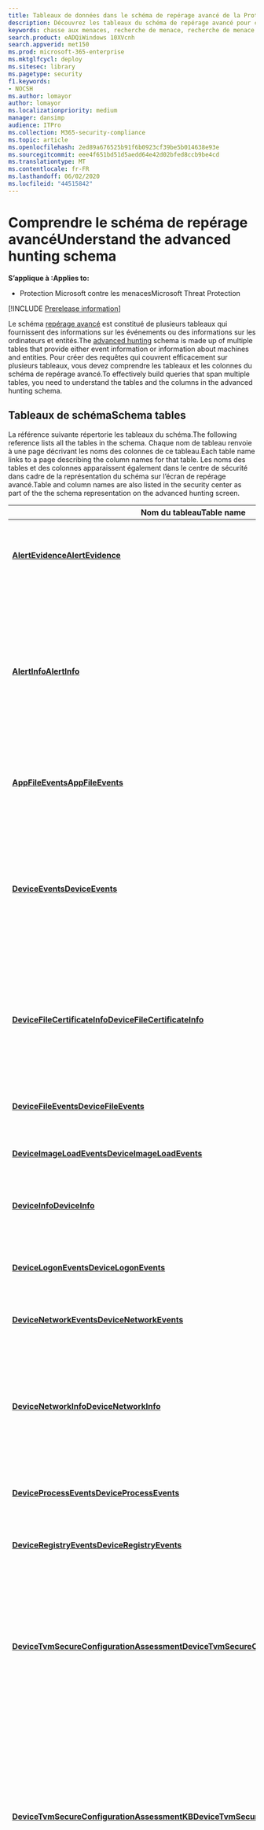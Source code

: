 ```yaml
---
title: Tableaux de données dans le schéma de repérage avancé de la Protection Microsoft contre les menaces
description: Découvrez les tableaux du schéma de repérage avancé pour comprendre les données sur lesquelles vous pouvez exécuter des requêtes de repérage de menace
keywords: chasse aux menaces, recherche de menace, recherche de menace informatique, protection contre les menaces Microsoft, Microsoft 365, MTP, M365, recherche, requête, télémétrie, référence de schéma, Kusto, table, données
search.product: eADQiWindows 10XVcnh
search.appverid: met150
ms.prod: microsoft-365-enterprise
ms.mktglfcycl: deploy
ms.sitesec: library
ms.pagetype: security
f1.keywords:
- NOCSH
ms.author: lomayor
author: lomayor
ms.localizationpriority: medium
manager: dansimp
audience: ITPro
ms.collection: M365-security-compliance
ms.topic: article
ms.openlocfilehash: 2ed89a676525b91f6b0923cf39be5b014638e93e
ms.sourcegitcommit: eee4f651bd51d5aedd64e42d02bfed8ccb9be4cd
ms.translationtype: MT
ms.contentlocale: fr-FR
ms.lasthandoff: 06/02/2020
ms.locfileid: "44515842"
---
```

# <a name="understand-the-advanced-hunting-schema"></a><span data-ttu-id="1fc35-104">Comprendre le schéma de repérage avancé</span><span class="sxs-lookup"><span data-stu-id="1fc35-104">Understand the advanced hunting schema</span></span>

<span data-ttu-id="1fc35-105">**S’applique à :**</span><span class="sxs-lookup"><span data-stu-id="1fc35-105">**Applies to:**</span></span>
- <span data-ttu-id="1fc35-106">Protection Microsoft contre les menaces</span><span class="sxs-lookup"><span data-stu-id="1fc35-106">Microsoft Threat Protection</span></span>

[!INCLUDE [Prerelease information](../includes/prerelease.md)]

<span data-ttu-id="1fc35-107">Le schéma [repérage avancé](advanced-hunting-overview.md) est constitué de plusieurs tableaux qui fournissent des informations sur les événements ou des informations sur les ordinateurs et entités.</span><span class="sxs-lookup"><span data-stu-id="1fc35-107">The [advanced hunting](advanced-hunting-overview.md) schema is made up of multiple tables that provide either event information or information about machines and entities.</span></span> <span data-ttu-id="1fc35-108">Pour créer des requêtes qui couvrent efficacement sur plusieurs tableaux, vous devez comprendre les tableaux et les colonnes du schéma de repérage avancé.</span><span class="sxs-lookup"><span data-stu-id="1fc35-108">To effectively build queries that span multiple tables, you need to understand the tables and the columns in the advanced hunting schema.</span></span>

## <a name="schema-tables"></a><span data-ttu-id="1fc35-109">Tableaux de schéma</span><span class="sxs-lookup"><span data-stu-id="1fc35-109">Schema tables</span></span>

<span data-ttu-id="1fc35-110">La référence suivante répertorie les tableaux du schéma.</span><span class="sxs-lookup"><span data-stu-id="1fc35-110">The following reference lists all the tables in the schema.</span></span> <span data-ttu-id="1fc35-111">Chaque nom de tableau renvoie à une page décrivant les noms des colonnes de ce tableau.</span><span class="sxs-lookup"><span data-stu-id="1fc35-111">Each table name links to a page describing the column names for that table.</span></span> <span data-ttu-id="1fc35-112">Les noms des tables et des colonnes apparaissent également dans le centre de sécurité dans cadre de la représentation du schéma sur l’écran de repérage avancé.</span><span class="sxs-lookup"><span data-stu-id="1fc35-112">Table and column names are also listed in the security center as part of the the schema representation on the advanced hunting screen.</span></span>

| <span data-ttu-id="1fc35-113">Nom du tableau</span><span class="sxs-lookup"><span data-stu-id="1fc35-113">Table name</span></span> | <span data-ttu-id="1fc35-114">Description</span><span class="sxs-lookup"><span data-stu-id="1fc35-114">Description</span></span> |
|------------|-------------|
| <span data-ttu-id="1fc35-115">**[AlertEvidence](advanced-hunting-alertevidence-table.md)**</span><span class="sxs-lookup"><span data-stu-id="1fc35-115">**[AlertEvidence](advanced-hunting-alertevidence-table.md)**</span></span> | <span data-ttu-id="1fc35-116">Fichiers, adresses IP, URL, utilisateurs ou périphériques associés à des alertes</span><span class="sxs-lookup"><span data-stu-id="1fc35-116">Files, IP addresses, URLs, users, or devices associated with alerts</span></span> |
| <span data-ttu-id="1fc35-117">**[AlertInfo](advanced-hunting-alertinfo-table.md)**</span><span class="sxs-lookup"><span data-stu-id="1fc35-117">**[AlertInfo](advanced-hunting-alertinfo-table.md)**</span></span> | <span data-ttu-id="1fc35-118">Alertes de Microsoft Defender ATP, Office 365 ATP, sécurité de l’application Cloud Microsoft et Azure ATP, y compris les informations de gravité et la catégorisation des menaces</span><span class="sxs-lookup"><span data-stu-id="1fc35-118">Alerts from Microsoft Defender ATP, Office 365 ATP, Microsoft Cloud App Security, and Azure ATP, including severity information and threat categorization</span></span>  |
| <span data-ttu-id="1fc35-119">**[AppFileEvents](advanced-hunting-appfileevents-table.md)**</span><span class="sxs-lookup"><span data-stu-id="1fc35-119">**[AppFileEvents](advanced-hunting-appfileevents-table.md)**</span></span> | <span data-ttu-id="1fc35-120">Activités liées aux fichiers dans les applications et les services Cloud</span><span class="sxs-lookup"><span data-stu-id="1fc35-120">File-related activities in cloud apps and services</span></span> |
| <span data-ttu-id="1fc35-121">**[DeviceEvents](advanced-hunting-deviceevents-table.md)**</span><span class="sxs-lookup"><span data-stu-id="1fc35-121">**[DeviceEvents](advanced-hunting-deviceevents-table.md)**</span></span> | <span data-ttu-id="1fc35-122">Plusieurs types d’événements, y compris les événements déclenchés par des contrôles de sécurité tels que l’Antivirus Windows Defender et la protection contre l’exploitation</span><span class="sxs-lookup"><span data-stu-id="1fc35-122">Multiple event types, including events triggered by security controls such as Windows Defender Antivirus and exploit protection</span></span> |
| <span data-ttu-id="1fc35-123">**[DeviceFileCertificateInfo](advanced-hunting-DeviceFileCertificateInfo-table.md)**</span><span class="sxs-lookup"><span data-stu-id="1fc35-123">**[DeviceFileCertificateInfo](advanced-hunting-DeviceFileCertificateInfo-table.md)**</span></span> | <span data-ttu-id="1fc35-124">Informations de certificat des fichiers signés provenant d’événements de vérification de certificat sur les points de terminaison</span><span class="sxs-lookup"><span data-stu-id="1fc35-124">Certificate information of signed files obtained from certificate verification events on endpoints</span></span> |
| <span data-ttu-id="1fc35-125">**[DeviceFileEvents](advanced-hunting-devicefileevents-table.md)**</span><span class="sxs-lookup"><span data-stu-id="1fc35-125">**[DeviceFileEvents](advanced-hunting-devicefileevents-table.md)**</span></span> | <span data-ttu-id="1fc35-126">Création de fichier, modification et autres événements de système de fichiers</span><span class="sxs-lookup"><span data-stu-id="1fc35-126">File creation, modification, and other file system events</span></span> |
| <span data-ttu-id="1fc35-127">**[DeviceImageLoadEvents](advanced-hunting-deviceimageloadevents-table.md)**</span><span class="sxs-lookup"><span data-stu-id="1fc35-127">**[DeviceImageLoadEvents](advanced-hunting-deviceimageloadevents-table.md)**</span></span> | <span data-ttu-id="1fc35-128">Événements de chargement de DLL</span><span class="sxs-lookup"><span data-stu-id="1fc35-128">DLL loading events</span></span> |
| <span data-ttu-id="1fc35-129">**[DeviceInfo](advanced-hunting-deviceinfo-table.md)**</span><span class="sxs-lookup"><span data-stu-id="1fc35-129">**[DeviceInfo](advanced-hunting-deviceinfo-table.md)**</span></span> | <span data-ttu-id="1fc35-130">Informations sur l’ordinateur, y compris les informations de système d’exploitation</span><span class="sxs-lookup"><span data-stu-id="1fc35-130">Machine information, including OS information</span></span> |
| <span data-ttu-id="1fc35-131">**[DeviceLogonEvents](advanced-hunting-devicelogonevents-table.md)**</span><span class="sxs-lookup"><span data-stu-id="1fc35-131">**[DeviceLogonEvents](advanced-hunting-devicelogonevents-table.md)**</span></span> | <span data-ttu-id="1fc35-132">Connexions et autres événements d’authentification</span><span class="sxs-lookup"><span data-stu-id="1fc35-132">Sign-ins and other authentication events</span></span> |
| <span data-ttu-id="1fc35-133">**[DeviceNetworkEvents](advanced-hunting-devicenetworkevents-table.md)**</span><span class="sxs-lookup"><span data-stu-id="1fc35-133">**[DeviceNetworkEvents](advanced-hunting-devicenetworkevents-table.md)**</span></span> | <span data-ttu-id="1fc35-134">Connexion réseau et événements connexes</span><span class="sxs-lookup"><span data-stu-id="1fc35-134">Network connection and related events</span></span> |
| <span data-ttu-id="1fc35-135">**[DeviceNetworkInfo](advanced-hunting-devicenetworkinfo-table.md)**</span><span class="sxs-lookup"><span data-stu-id="1fc35-135">**[DeviceNetworkInfo](advanced-hunting-devicenetworkinfo-table.md)**</span></span> | <span data-ttu-id="1fc35-136">Propriétés réseau des ordinateurs, y compris les adaptateurs, les adresses IP et MAC, ainsi que les réseaux et domaines connectés</span><span class="sxs-lookup"><span data-stu-id="1fc35-136">Network properties of machines, including adapters, IP and MAC addresses, as well as connected networks and domains</span></span> |
| <span data-ttu-id="1fc35-137">**[DeviceProcessEvents](advanced-hunting-deviceprocessevents-table.md)**</span><span class="sxs-lookup"><span data-stu-id="1fc35-137">**[DeviceProcessEvents](advanced-hunting-deviceprocessevents-table.md)**</span></span> | <span data-ttu-id="1fc35-138">Création de processus et événements associés</span><span class="sxs-lookup"><span data-stu-id="1fc35-138">Process creation and related events</span></span> |
| <span data-ttu-id="1fc35-139">**[DeviceRegistryEvents](advanced-hunting-deviceregistryevents-table.md)**</span><span class="sxs-lookup"><span data-stu-id="1fc35-139">**[DeviceRegistryEvents](advanced-hunting-deviceregistryevents-table.md)**</span></span> | <span data-ttu-id="1fc35-140">Création et modification d'entrées de registre</span><span class="sxs-lookup"><span data-stu-id="1fc35-140">Creation and modification of registry entries</span></span> |
| <span data-ttu-id="1fc35-141">**[DeviceTvmSecureConfigurationAssessment](advanced-hunting-devicetvmsecureconfigurationassessment-table.md)**</span><span class="sxs-lookup"><span data-stu-id="1fc35-141">**[DeviceTvmSecureConfigurationAssessment](advanced-hunting-devicetvmsecureconfigurationassessment-table.md)**</span></span> | <span data-ttu-id="1fc35-142">Menace et événements d’évaluation de la gestion des vulnérabilités, indiquant l’état de plusieurs configurations de sécurité sur les appareils</span><span class="sxs-lookup"><span data-stu-id="1fc35-142">Threat & Vulnerability Management assessment events, indicating the status of various security configurations on devices</span></span> |
| <span data-ttu-id="1fc35-143">**[DeviceTvmSecureConfigurationAssessmentKB](advanced-hunting-devicetvmsecureconfigurationassessmentkb-table.md)**</span><span class="sxs-lookup"><span data-stu-id="1fc35-143">**[DeviceTvmSecureConfigurationAssessmentKB](advanced-hunting-devicetvmsecureconfigurationassessmentkb-table.md)**</span></span> | <span data-ttu-id="1fc35-144">Base de connaissances de plusieurs configurations de sécurité utilisées par les menaces et la gestion des vulnérabilités pour évaluer les appareils ; inclut les mappages vers différentes normes et points de référence</span><span class="sxs-lookup"><span data-stu-id="1fc35-144">Knowledge base of various security configurations used by Threat & Vulnerability Management to assess devices; includes mappings to various standards and benchmarks</span></span>  |
| <span data-ttu-id="1fc35-145">**[DeviceTvmSoftwareInventoryVulnerabilities](advanced-hunting-devicetvmsoftwareinventoryvulnerabilities-table.md)**</span><span class="sxs-lookup"><span data-stu-id="1fc35-145">**[DeviceTvmSoftwareInventoryVulnerabilities](advanced-hunting-devicetvmsoftwareinventoryvulnerabilities-table.md)**</span></span> | <span data-ttu-id="1fc35-146">Inventaire des logiciels sur les appareils, ainsi que les vulnérabilités connues dans ces produits logiciels</span><span class="sxs-lookup"><span data-stu-id="1fc35-146">Inventory of software on devices as well as any known vulnerabilities in these software products</span></span> |
| <span data-ttu-id="1fc35-147">**[DeviceTvmSoftwareVulnerabilitiesKB](advanced-hunting-devicetvmsoftwarevulnerabilitieskb-table.md)**</span><span class="sxs-lookup"><span data-stu-id="1fc35-147">**[DeviceTvmSoftwareVulnerabilitiesKB](advanced-hunting-devicetvmsoftwarevulnerabilitieskb-table.md)**</span></span> | <span data-ttu-id="1fc35-148">Base de connaissances des vulnérabilités révélées publiquement, notamment si le code d’exploitation est disponible au public</span><span class="sxs-lookup"><span data-stu-id="1fc35-148">Knowledge base of publicly disclosed vulnerabilities, including whether exploit code is publicly available</span></span> |
| <span data-ttu-id="1fc35-149">**[EmailAttachmentInfo](advanced-hunting-emailattachmentinfo-table.md)**</span><span class="sxs-lookup"><span data-stu-id="1fc35-149">**[EmailAttachmentInfo](advanced-hunting-emailattachmentinfo-table.md)**</span></span> | <span data-ttu-id="1fc35-150">Informations sur les fichiers joints aux courriers électroniques</span><span class="sxs-lookup"><span data-stu-id="1fc35-150">Information about files attached to emails</span></span> |
| <span data-ttu-id="1fc35-151">**[EmailEvents](advanced-hunting-emailevents-table.md)**</span><span class="sxs-lookup"><span data-stu-id="1fc35-151">**[EmailEvents](advanced-hunting-emailevents-table.md)**</span></span> | <span data-ttu-id="1fc35-152">Événements de messagerie Microsoft 365, y compris les événements de remise et de blocage du courrier électronique</span><span class="sxs-lookup"><span data-stu-id="1fc35-152">Microsoft 365 email events, including email delivery and blocking events</span></span> |
| <span data-ttu-id="1fc35-153">**[EmailPostDeliveryEvents](advanced-hunting-emailpostdeliveryevents-table.md)**</span><span class="sxs-lookup"><span data-stu-id="1fc35-153">**[EmailPostDeliveryEvents](advanced-hunting-emailpostdeliveryevents-table.md)**</span></span> | <span data-ttu-id="1fc35-154">Événements de sécurité qui se produisent après la livraison, après que Microsoft 365 a remis les courriers électroniques à la boîte aux lettres du destinataire</span><span class="sxs-lookup"><span data-stu-id="1fc35-154">Security events that occur post-delivery, after Microsoft 365 has delivered the emails to the recipient mailbox</span></span> |
| <span data-ttu-id="1fc35-155">**[EmailUrlInfo](advanced-hunting-emailurlinfo-table.md)**</span><span class="sxs-lookup"><span data-stu-id="1fc35-155">**[EmailUrlInfo](advanced-hunting-emailurlinfo-table.md)**</span></span> | <span data-ttu-id="1fc35-156">Informations sur les URL des courriers électroniques</span><span class="sxs-lookup"><span data-stu-id="1fc35-156">Information about URLs on emails</span></span> |
| <span data-ttu-id="1fc35-157">**[IdentityInfo](advanced-hunting-identityinfo-table.md)**</span><span class="sxs-lookup"><span data-stu-id="1fc35-157">**[IdentityInfo](advanced-hunting-identityinfo-table.md)**</span></span> | <span data-ttu-id="1fc35-158">Informations de compte provenant de différentes sources, notamment Azure Active Directory</span><span class="sxs-lookup"><span data-stu-id="1fc35-158">Account information from various sources, including Azure Active Directory</span></span> |
| <span data-ttu-id="1fc35-159">**[IdentityLogonEvents](advanced-hunting-identitylogonevents-table.md)**</span><span class="sxs-lookup"><span data-stu-id="1fc35-159">**[IdentityLogonEvents](advanced-hunting-identitylogonevents-table.md)**</span></span> | <span data-ttu-id="1fc35-160">Événements d’authentification enregistrés par Active Directory et d’autres services Microsoft Online</span><span class="sxs-lookup"><span data-stu-id="1fc35-160">Authentication events recorded by Active Directory and other Microsoft online services</span></span> |
| <span data-ttu-id="1fc35-161">**[IdentityQueryEvents](advanced-hunting-identityqueryevents-table.md)**</span><span class="sxs-lookup"><span data-stu-id="1fc35-161">**[IdentityQueryEvents](advanced-hunting-identityqueryevents-table.md)**</span></span> | <span data-ttu-id="1fc35-162">Activités de requête exécutées sur des objets Active Directory, tels que des utilisateurs, des groupes, des appareils et des domaines</span><span class="sxs-lookup"><span data-stu-id="1fc35-162">Query activities performed against Active Directory objects, such as users, groups, devices, and domains</span></span> |




## <a name="related-topics"></a><span data-ttu-id="1fc35-163">Rubriques connexes</span><span class="sxs-lookup"><span data-stu-id="1fc35-163">Related topics</span></span>
- [<span data-ttu-id="1fc35-164">Vue d’ensemble du repérage avancé</span><span class="sxs-lookup"><span data-stu-id="1fc35-164">Advanced hunting overview</span></span>](advanced-hunting-overview.md)
- [<span data-ttu-id="1fc35-165">Apprendre le langage de requête</span><span class="sxs-lookup"><span data-stu-id="1fc35-165">Learn the query language</span></span>](advanced-hunting-query-language.md)
- [<span data-ttu-id="1fc35-166">Travailler avec les résultats de la requête</span><span class="sxs-lookup"><span data-stu-id="1fc35-166">Work with query results</span></span>](advanced-hunting-query-results.md)
- [<span data-ttu-id="1fc35-167">Utiliser des requêtes partagées</span><span class="sxs-lookup"><span data-stu-id="1fc35-167">Use shared queries</span></span>](advanced-hunting-shared-queries.md)
- [<span data-ttu-id="1fc35-168">Repérer les menaces sur divers appareils et e-mails</span><span class="sxs-lookup"><span data-stu-id="1fc35-168">Hunt for threats across devices and emails</span></span>](advanced-hunting-query-emails-devices.md)
- [<span data-ttu-id="1fc35-169">Appliquer les meilleures pratiques de requête</span><span class="sxs-lookup"><span data-stu-id="1fc35-169">Apply query best practices</span></span>](advanced-hunting-best-practices.md)
